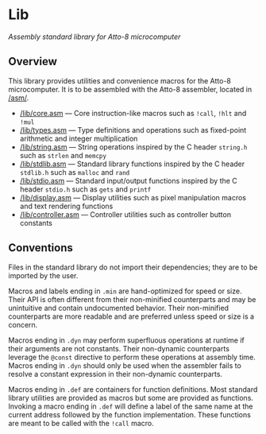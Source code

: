 # Lib

_Assembly standard library for Atto-8 microcomputer_

## Overview

This library provides utilities and convenience macros for the Atto-8 microcomputer. It is to be assembled with the Atto-8 assembler, located in [/asm/](../asm/).

- [/lib/core.asm](core.asm) &mdash; Core instruction-like macros such as `!call`, `!hlt` and `!mul`
- [/lib/types.asm](types.asm) &mdash; Type definitions and operations such as fixed-point arithmetic and integer multiplication
- [/lib/string.asm](string.asm) &mdash; String operations inspired by the C header `string.h` such as `strlen` and `memcpy`
- [/lib/stdlib.asm](stdlib.asm) &mdash; Standard library functions inspired by the C header `stdlib.h` such as `malloc` and `rand`
- [/lib/stdio.asm](stdio.asm) &mdash; Standard input/output functions inspired by the C header `stdio.h` such as `gets` and `printf`
- [/lib/display.asm](display.asm) &mdash; Display utilities such as pixel manipulation macros and text rendering functions
- [/lib/controller.asm](controller.asm) &mdash; Controller utilities such as controller button constants

## Conventions

Files in the standard library do not import their dependencies; they are to be imported by the user.

Macros and labels ending in `.min` are hand-optimized for speed or size. Their API is often different from their non-minified counterparts and may be unintuitive and contain undocumented behavior. Their non-minified counterparts are more readable and are preferred unless speed or size is a concern.

Macros ending in `.dyn` may perform superfluous operations at runtime if their arguments are not constants. Their non-dynamic counterparts leverage the `@const` directive to perform these operations at assembly time. Macros ending in `.dyn` should only be used when the assembler fails to resolve a constant expression in their non-dynamic counterparts.

Macros ending in `.def` are containers for function definitions. Most standard library utilities are provided as macros but some are provided as functions. Invoking a macro ending in `.def` will define a label of the same name at the current address followed by the function implementation. These functions are meant to be called with the `!call` macro.
